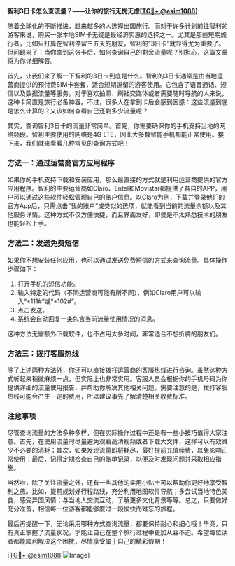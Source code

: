 **智利3日卡怎么查流量？——让你的旅行无忧无虑[[TG💪+ @esim1088](https://t.me/s/esim1088)]**

随着全球化的不断推进，越来越多的人选择出国旅行。而对于许多计划前往智利的游客来说，购买一张本地SIM卡无疑是最经济实惠的选择之一。尤其是那些短期旅行者，比如只打算在智利停留三五天的朋友，智利的“3日卡”就显得尤为重要了。但问题来了：当你拿到这张卡后，如何查询自己的剩余流量呢？别担心，这篇文章将为你详细解答。

首先，让我们来了解一下智利的3日卡到底是什么。智利的3日卡通常是由当地运营商提供的预付费SIM卡套餐，适合短期逗留的游客使用。它包含了语音通话、短信以及数据流量等服务。对于喜欢拍照、刷社交媒体或者需要随时导航的人来说，这种卡简直是旅行必备神器。不过，很多人在拿到卡后会感到困惑：这些流量到底是怎么计算的？又该如何查看自己还剩多少流量呢？

其实，查询智利3日卡的流量非常简单。首先，你需要确保你的手机支持当地的网络频段。智利主要使用的网络是4G LTE，因此大多数智能手机都能正常使用。接下来，我们就来看看几种常见的查询方式吧！

### 方法一：通过运营商官方应用程序

如果你的手机支持下载和安装应用，那么最直接的方式就是利用运营商提供的官方应用程序。智利的主要运营商如Claro、Entel和Movistar都提供了各自的APP，用户可以通过这些软件轻松管理自己的账户信息。以Claro为例，下载并登录他们的官方App后，只需点击“我的账户”或类似的选项，就能看到当前的流量余额以及其他服务详情。这种方式不仅方便快捷，而且界面友好，即使是不太熟悉技术的朋友也能轻松上手。

### 方法二：发送免费短信

如果你不想安装任何应用，也可以通过发送免费短信的方式来查询流量。具体操作步骤如下：

1. 打开手机的短信功能。
2. 输入特定的代码（不同运营商可能有所不同），例如Claro用户可以输入“*111#”或“*102#”。
3. 点击发送。
4. 系统会自动回复一条包含当前流量使用情况的消息。

这种方法无需额外下载软件，也不占用太多时间，非常适合不想折腾的朋友们。

### 方法三：拨打客服热线

除了上述两种方法外，你还可以直接拨打运营商的客服热线进行咨询。虽然这种方式听起来稍微麻烦一点，但实际上也非常实用。客服人员会根据你的手机号码为你提供详细的流量使用报告，并帮助你解决其他相关问题。需要注意的是，拨打客服热线可能会产生一定的费用，所以建议事先了解清楚相关收费标准。

### 注意事项

尽管查询流量的方法多种多样，但在实际操作过程中还是有一些小技巧值得大家注意。首先，在使用流量时尽量避免观看高清视频或者下载大文件，这样可以有效减少不必要的消耗；其次，如果发现流量即将耗尽，最好提前充值续费，以免影响正常使用；最后，记得定期检查自己的账单记录，以便及时发现问题并采取相应措施。

当然啦，除了关注流量之外，还有一些其他的实用小贴士可以帮助你更好地享受智利之旅。比如，提前规划好行程路线，充分利用地图软件导航；多尝试当地特色美食，感受异国风情；与当地人交流互动，了解更多文化背景等等。总之，只要做好充分准备，相信每一位游客都能够度过一段愉快而难忘的旅程。

最后再提醒一下，无论采用哪种方式查询流量，都要保持耐心和细心哦！毕竟，只有真正掌握了流量状况，才能让自己在整个旅行过程中更加从容不迫。希望每位读者都能顺利解决这个困扰，尽情享受属于自己的精彩假期！

[[TG💪+ @esim1088](https://t.me/s/esim1088) ![Image](https://i.postimg.cc/4NQfJmqS/Snipaste-2025-05-13-00-14-12.png)]